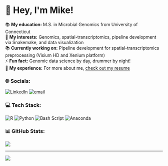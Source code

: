 # 👋 Hey, I'm Mike!
📚 **My education:** M.S. in Microbial Genomics from University of Connecticut<br>
🧬 **My interests:** Genomics, spatial-transcriptomics, pipeline development via Snakemake, and data visualization<br>
📚 **Currently working on:** Pipeline development for spatial-transcriptomics preprocessing (Visium HD and Xenium platform) <br>
⚡ **Fun fact:** Genomic data science by day, drummer by night!<br>
📄 **My experience:** For more about me, [check out my resume](https://mikemartinez99.github.io/Resume/)<br>

### 🌐 Socials:
[![LinkedIn](https://img.shields.io/badge/LinkedIn-%230077B5.svg?logo=linkedin&logoColor=white)](https://linkedin.com/in/Michael-martinez99) [![email](https://img.shields.io/badge/Email-D14836?logo=gmail&logoColor=white)](mailto:mike.j.martinez99@gmail.com) 

### 💻 Tech Stack:
![R](https://img.shields.io/badge/r-%23276DC3.svg?style=for-the-badge&logo=r&logoColor=white) ![Python](https://img.shields.io/badge/python-3670A0?style=for-the-badge&logo=python&logoColor=ffdd54) ![Bash Script](https://img.shields.io/badge/bash_script-%23121011.svg?style=for-the-badge&logo=gnu-bash&logoColor=white) ![Anaconda](https://img.shields.io/badge/Anaconda-%2344A833.svg?style=for-the-badge&logo=anaconda&logoColor=white) 


### 📊 GitHub Stats:
![](https://nirzak-streak-stats.vercel.app/?user=mikemartinez99&theme=gruvbox&hide_border=false)<br/>

---
[![](https://visitcount.itsvg.in/api?id=mikemartinez99&icon=0&color=0)](https://visitcount.itsvg.in)

<!-- Proudly created with GPRM ( https://gprm.itsvg.in ) -->
